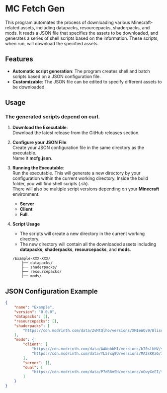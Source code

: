 
# MC Fetch Gen
This program automates the process of downloading various Minecraft-related assets, including datapacks, resourcepacks, shaderpacks, and mods.
It reads a JSON file that specifies the assets to be downloaded, and generates a series of shell<!--- and batch--> scripts based on the information.
These scripts, when run, will download the specified assets.

## Features
- **Automatic script generation**: The program creates shell and batch scripts based on a JSON configuration file.
- **Customizable**: The JSON file can be edited to specify different assets to be downloaded.
<!--- **Cross-platform**: The generated scripts are compatible with both Windows and Unix-like systems.-->

## Usage
### The generated scripts depend on curl.

1. **Download the Executable**:<br>
Download the latest release from the GitHub releases section.

3. **Configure your JSON File**:<br>
Create your JSON configuration file in the same directory as the executable.<br>
Name it **mcfg.json**.

4. **Running the Executable**:<br>
Run the executable.
This will generate a new directory by your configuration within the current working directory.
Inside the build folder, you will find shell scripts (.sh)<!-- for Unix-like systems and batch scripts (.bat) for Windows-->.<br>
There will also be multiple script versions depending on your **Minecraft** environment:
    - **Server**
    - **Client**
    - **Full**.

5. **Script Usage**
    - The scripts will create a new directory in the current working directory.
    - The new directory will contain all the downloaded assets including **datapacks**, **shaderpacks**, **resourcepacks**, and **mods**.
    ```
    /Example-XXX-XXX/
        ├── datapacks/
        ├── shaderpacks/
        ├── resourcepacks/
        ├── mods/
    ```

## JSON Configuration Example

```json
{
    "name": "Example",
    "version": "0.0.0",
    "datapacks": [],
    "resourcepacks": [],
    "shaderpacks": [
        "https://cdn.modrinth.com/data/ZvMtQlho/versions/XMIeWOv9/Bliss_v2.0.4_%28Chocapic13_Shaders_edit%29.zip"
    ],
    "mods": {
        "client": [
            "https://cdn.modrinth.com/data/AANobbMI/versions/b70slbHV/sodium-fabric-0.6.0%2Bmc1.21.1.jar",
            "https://cdn.modrinth.com/data/YL57xq9U/versions/MA2sKKaG/iris-fabric-1.8.0%2Bmc1.21.1.jar"
        ],
        "server": [],
        "dual": [
            "https://cdn.modrinth.com/data/P7dR8mSH/versions/oGwyXeEI/fabric-api-0.102.0%2B1.21.jar"
        ]
    }
}
```